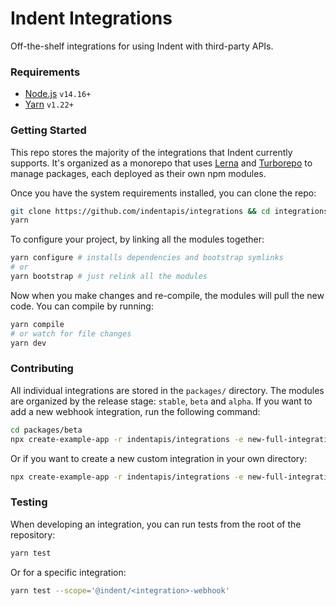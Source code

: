 # Indent Integrations

Off-the-shelf integrations for using Indent with third-party APIs.

### Requirements

- [Node.js](https://nodejs.org) `v14.16+`
- [Yarn](https://yarnpkg.com) `v1.22+`

### Getting Started

This repo stores the majority of the integrations that Indent currently supports. It's organized as a monorepo that uses [Lerna](https://lerna.js.org) and [Turborepo](https://turborepo.com) to manage packages, each deployed as their own npm modules.

Once you have the system requirements installed, you can clone the repo:

```bash
git clone https://github.com/indentapis/integrations && cd integrations
yarn
```

To configure your project, by linking all the modules together:

```bash
yarn configure # installs dependencies and bootstrap symlinks
# or
yarn bootstrap # just relink all the modules
```

Now when you make changes and re-compile, the modules will pull the new code. You can compile by running:

```bash
yarn compile
# or watch for file changes
yarn dev
```

### Contributing

All individual integrations are stored in the `packages/` directory. The modules are organized by the release stage: `stable`, `beta` and `alpha`. If you want to add a new webhook integration, run the following command:

```bash
cd packages/beta
npx create-example-app -r indentapis/integrations -e new-full-integration
```

Or if you want to create a new custom integration in your own directory:

```bash
npx create-example-app -r indentapis/integrations -e new-full-integration
```

### Testing

When developing an integration, you can run tests from the root of the repository:

```bash
yarn test
```

Or for a specific integration:

```bash
yarn test --scope='@indent/<integration>-webhook'
```
